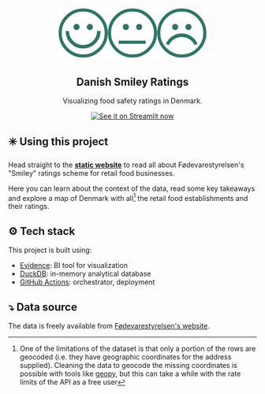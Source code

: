 <h1 align="center"><img src="static/smileys-logo.png" alt="tipscout logo" width=300></h1>
<h2 align="center"> Danish Smiley Ratings </h2>
<p align="center"> Visualizing food safety ratings in Denmark.</p>
<p align="center"><a href="https://github.com/kiliantscherny/smiley-ratings/actions/workflows/deploy.yml"><img src="https://github.com/kiliantscherny/smiley-ratings/actions/workflows/deploy.yml/badge.svg" alt="See it on Streamlit now"></a></p>

## ✳️ Using this project

Head straight to the **[static website](https://kiliantscherny.github.io/smiley-ratings/)** to read all about Fødevarestyrelsen's "Smiley" ratings scheme for retail food businesses.

Here you can learn about the context of the data, read some key takeaways and explore a map of Denmark with all[^1] the retail food establishments and their ratings.

## ⚙️ Tech stack

This project is built using:
- [Evidence](https://evidence.dev/): BI tool for visualization
- [DuckDB](https://duckdb.org/): in-memory analytical database
- [GitHub Actions](https://github.com/features/actions): orchestrator, deployment

## ⤵️ Data source

The data is freely available from [Fødevarestyrelsen's website](https://www.findsmiley.dk/Statistik/Smiley_data/Sider/default.aspx).

[^1]: One of the limitations of the dataset is that only a portion of the rows are geocoded (i.e. they have geographic coordinates for the address supplied). Cleaning the data to geocode the missing coordinates is possible with tools like [geopy](https://github.com/geopy/geopy), but this can take a while with the rate limits of the API as a free user
